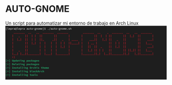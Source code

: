 # AUTO-GNOME
Un script para automatizar mi entorno de trabajo en Arch Linux
![](https://github.com/kaniehuest/auto-gnome/blob/master/images/banner.png?raw=true)
